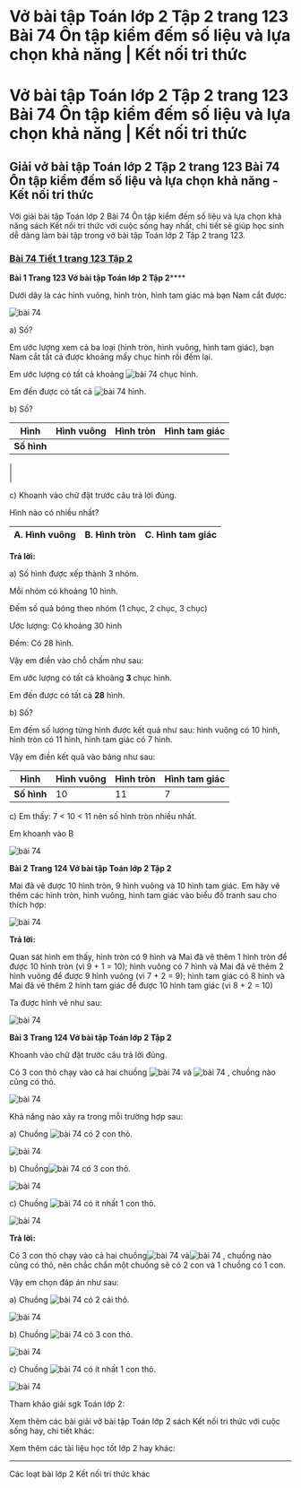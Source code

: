 # Vở bài tập Toán lớp 2 Tập 2 trang 123 Bài 74 Ôn tập kiểm đếm số liệu và lựa chọn khả năng | Kết nối tri thức

# Vở bài tập Toán lớp 2 Tập 2 trang 123 Bài 74 Ôn tập kiểm đếm số liệu và lựa chọn khả năng | Kết nối tri thức

## Giải vở bài tập Toán lớp 2 Tập 2 trang 123 Bài 74 Ôn tập kiểm đếm số liệu và lựa chọn khả năng - Kết nối tri thức

Với giải bài tập Toán lớp 2 Bài 74 Ôn tập kiểm đếm số liệu và lựa chọn khả năng sách Kết nối tri thức với cuộc sống hay nhất, chi tiết sẽ giúp học sinh dễ dàng làm bài tập trong vở bài tập Toán lớp 2 Tập 2 trang 123.

### [**Bài 74 Tiết 1 trang 123 Tập 2**](https://vietjack.com/vbt-toan-2-kn/bai-74-tiet-1-trang-123-tap-2.jsp)

**Bài 1 Trang 123 Vở bài tập Toán lớp 2 Tập 2******

Dưới dây là các hình vuông, hình tròn, hình tam giác mà bạn Nam cắt được:

![bài 74](https://vietjack.com/vbt-toan-2-kn/images/bai-74-on-tap-kiem-dem-so-lieu-va-lua-chon-kha-nang-40818.png)

a) Số?

Em ước lượng xem cả ba loại (hình tròn, hình vuông, hình tam giác), bạn Nam cắt tất cả được khoảng mấy chục hình rồi đếm lại.

Em ước lượng có tất cả khoảng ![bài 74](https://vietjack.com/vbt-toan-2-kn/images/bai-74-on-tap-kiem-dem-so-lieu-va-lua-chon-kha-nang-40823.png) chục hình.

Em đến được có tất cả ![bài 74](https://vietjack.com/vbt-toan-2-kn/images/bai-74-on-tap-kiem-dem-so-lieu-va-lua-chon-kha-nang-40824.png) hình.

b) Số?

**Hình** | Hình vuông | Hình tròn | Hình tam giác  
---|---|---|---  
**Số hình** |   
|   
|   
  
  
c) Khoanh vào chữ đặt trước câu trả lời đúng.

Hình nào có nhiều nhất?

A. Hình vuông | B. Hình tròn | C. Hình tam giác  
---|---|---  
  
**Trả lời:**

a) Số hình được xếp thành 3 nhóm.

Mỗi nhóm có khoảng 10 hình.

Đếm số quả bóng theo nhóm (1 chục, 2 chục, 3 chục)

Ước lượng: Có khoảng 30 hình

Đếm: Có 28 hình.

Vậy em điền vào chỗ chấm như sau:

Em ước lượng có tất cả khoảng **3** chục hình.

Em đến được có tất cả **28** hình.

b) Số?

Em đếm số lượng từng hình được kết quả như sau: hình vuông có 10 hình, hình tròn có 11 hình, hình tam giác có 7 hình.

Vậy em điền kết quả vào bảng như sau:

**Hình** | Hình vuông | Hình tròn | Hình tam giác  
---|---|---|---  
**Số hình** | 10 | 11 | 7  
  
  


c) Em thấy: 7 < 10 < 11 nên số hình tròn nhiều nhất. 

Em khoanh vào B

![bài 74](https://vietjack.com/vbt-toan-2-kn/images/bai-74-on-tap-kiem-dem-so-lieu-va-lua-chon-kha-nang-40826.png)

**Bài 2 Trang 124 Vở bài tập Toán lớp 2 Tập 2**

Mai đã vẽ được 10 hình tròn, 9 hình vuông và 10 hình tam giác. Em hãy vẽ thêm các hình tròn, hình vuông, hình tam giác vào biểu đồ tranh sau cho thích hợp:

![bài 74](https://vietjack.com/vbt-toan-2-kn/images/bai-74-on-tap-kiem-dem-so-lieu-va-lua-chon-kha-nang-40819.png)

**Trả lời:**

Quan sát hình em thấy, hình tròn có 9 hình và Mai đã vẽ thêm 1 hình tròn để được 10 hình tròn (vì 9 + 1 = 10); hình vuông có 7 hình và Mai đã vẽ thêm 2 hình vuông để được 9 hình vuông (vì 7 + 2 = 9); hình tam giác có 8 hình và Mai đã vẽ thêm 2 hình tam giác để được 10 hình tam giác (vì 8 + 2 = 10)

Ta được hình vẽ như sau:

![bài 74](https://vietjack.com/vbt-toan-2-kn/images/bai-74-on-tap-kiem-dem-so-lieu-va-lua-chon-kha-nang-40821.png)

**Bài 3 Trang 124 Vở bài tập Toán lớp 2 Tập 2**

Khoanh vào chữ đặt trước câu trả lời đúng.

Có 3 con thỏ chạy vào cả hai chuồng ![bài 74](https://vietjack.com/vbt-toan-2-kn/images/bai-74-on-tap-kiem-dem-so-lieu-va-lua-chon-kha-nang-40828.png) và ![bài 74](https://vietjack.com/vbt-toan-2-kn/images/bai-74-on-tap-kiem-dem-so-lieu-va-lua-chon-kha-nang-40830.png) , chuồng nào cũng có thỏ.

![bài 74](https://vietjack.com/vbt-toan-2-kn/images/bai-74-on-tap-kiem-dem-so-lieu-va-lua-chon-kha-nang-40820.png)

Khả năng nào xảy ra trong mỗi trường hợp sau:

a) Chuồng ![bài 74](https://vietjack.com/vbt-toan-2-kn/images/bai-74-on-tap-kiem-dem-so-lieu-va-lua-chon-kha-nang-40831.png) có 2 con thỏ.

![bài 74](https://vietjack.com/vbt-toan-2-kn/images/bai-74-on-tap-kiem-dem-so-lieu-va-lua-chon-kha-nang-40833.png)

b) Chuồng![bài 74](https://vietjack.com/vbt-toan-2-kn/images/bai-74-on-tap-kiem-dem-so-lieu-va-lua-chon-kha-nang-40838.png) có 3 con thỏ.

![bài 74](https://vietjack.com/vbt-toan-2-kn/images/bai-74-on-tap-kiem-dem-so-lieu-va-lua-chon-kha-nang-40835.png)

c) Chuồng ![bài 74](https://vietjack.com/vbt-toan-2-kn/images/bai-74-on-tap-kiem-dem-so-lieu-va-lua-chon-kha-nang-40839.png) có ít nhất 1 con thỏ.

![bài 74](https://vietjack.com/vbt-toan-2-kn/images/bai-74-on-tap-kiem-dem-so-lieu-va-lua-chon-kha-nang-40837.png)

**Trả lời:**

Có 3 con thỏ chạy vào cả hai chuồng![bài 74](https://vietjack.com/vbt-toan-2-kn/images/bai-74-on-tap-kiem-dem-so-lieu-va-lua-chon-kha-nang-40840.png) và![bài 74](https://vietjack.com/vbt-toan-2-kn/images/bai-74-on-tap-kiem-dem-so-lieu-va-lua-chon-kha-nang-40841.png) , chuồng nào cũng có thỏ, nên chắc chắn một chuồng sẽ có 2 con và 1 chuồng có 1 con.

Vậy em chọn đáp án như sau:

a) Chuồng ![bài 74](https://vietjack.com/vbt-toan-2-kn/images/bai-74-on-tap-kiem-dem-so-lieu-va-lua-chon-kha-nang-40842.png) có 2 cái thỏ.

![bài 74](https://vietjack.com/vbt-toan-2-kn/images/bai-74-on-tap-kiem-dem-so-lieu-va-lua-chon-kha-nang-40846.png)

b) Chuồng ![bài 74](https://vietjack.com/vbt-toan-2-kn/images/bai-74-on-tap-kiem-dem-so-lieu-va-lua-chon-kha-nang-40843.png) có 3 con thỏ.

![bài 74](https://vietjack.com/vbt-toan-2-kn/images/bai-74-on-tap-kiem-dem-so-lieu-va-lua-chon-kha-nang-40848.png)

c) Chuồng ![bài 74](https://vietjack.com/vbt-toan-2-kn/images/bai-74-on-tap-kiem-dem-so-lieu-va-lua-chon-kha-nang-40844.png) có ít nhất 1 con thỏ.

![bài 74](https://vietjack.com/vbt-toan-2-kn/images/bai-74-on-tap-kiem-dem-so-lieu-va-lua-chon-kha-nang-40850.png)

Tham khảo giải sgk Toán lớp 2:

Xem thêm các bài giải vở bài tập Toán lớp 2 sách Kết nối tri thức với cuộc sống hay, chi tiết khác:

Xem thêm các tài liệu học tốt lớp 2 hay khác:

* * *

Các loạt bài lớp 2 Kết nối tri thức khác
